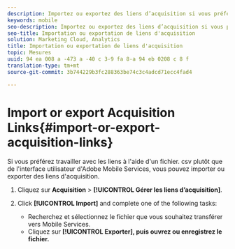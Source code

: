 ```yaml
---
description: Importez ou exportez des liens d’acquisition si vous préférez travailler avec les liens en utilisant un fichier .csv plutôt que par le biais de l’interface utilisateur d’Adobe Mobile Services.
keywords: mobile
seo-description: Importez ou exportez des liens d’acquisition si vous préférez travailler avec les liens en utilisant un fichier .csv plutôt que par le biais de l’interface utilisateur d’Adobe Mobile Services.
seo-title: Importation ou exportation de liens d'acquisition
solution: Marketing Cloud, Analytics
title: Importation ou exportation de liens d'acquisition
topic: Mesures
uuid: 94 ea 008 a -473 a -40 c 3-9 fa 8-a 94 eb 0208 c 8 f
translation-type: tm+mt
source-git-commit: 3b744229b3fc288363be74c3c4adcd71ecc4fad4

---
```



# Import or export Acquisition Links{#import-or-export-acquisition-links}

Si vous préférez travailler avec les liens à l'aide d'un fichier. csv plutôt que de l'interface utilisateur d'Adobe Mobile Services, vous pouvez importer ou exporter des liens d'acquisition.

1. Cliquez sur **Acquisition** &gt; **[!UICONTROL Gérer les liens d’acquisition]**.
1. Click **[!UICONTROL Import]** and complete one of the following tasks:

   * Recherchez et sélectionnez le fichier que vous souhaitez transférer vers Mobile Services.
   * Cliquez sur **[!UICONTROL Exporter], puis ouvrez ou enregistrez le fichier.**

